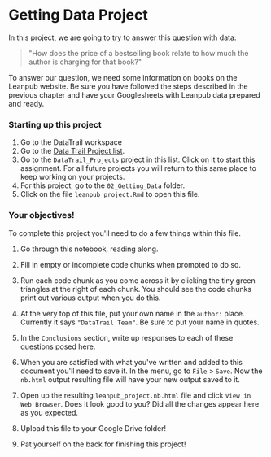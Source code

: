 


# Getting Data Project

In this project, we are going to try to answer this question with data:

> "How does the price of a bestselling book relate to how much the author is charging for that book?"

To answer our question, we need some information on books on the Leanpub website. Be sure you have followed the steps described in the previous chapter and have your Googlesheets with Leanpub data prepared and ready.

### Starting up this project

1. Go to the DataTrail workspace
2. Go to the [Data Trail Project list](https://rstudio.cloud/spaces/3919/content/lists/2065).
3. Go to the `DataTrail_Projects` project in this list. Click on it to start this assignment. For all future projects you will return to this same place to keep working on your projects.
4. For this project, go to the `02_Getting_Data` folder.
5. Click on the file `leanpub_project.Rmd` to open this file.

### Your objectives!

To complete this project you'll need to do a few things within this file.  

1. Go through this notebook, reading along.

2. Fill in empty or incomplete code chunks when prompted to do so.

3. Run each code chunk as you come across it by clicking the tiny green triangles at the right of each chunk. You should see the code chunks print out various output when you do this.

4. At the very top of this file, put your own name in the `author:` place. Currently it says `"DataTrail Team"`. Be sure to put your name in quotes.

5. In the `Conclusions` section, write up responses to each of these questions posed here.

6. When you are satisfied with what you've written and added to this document you'll need to save it. In the menu, go to `File` > `Save`. Now the `nb.html` output resulting file will have your new output saved to it.

7. Open up the resulting `leanpub_project.nb.html` file and click `View in Web Browser`. Does it look good to you? Did all the changes appear here as you expected.

8. Upload this file to your Google Drive folder!

7. Pat yourself on the back for finishing this project!

